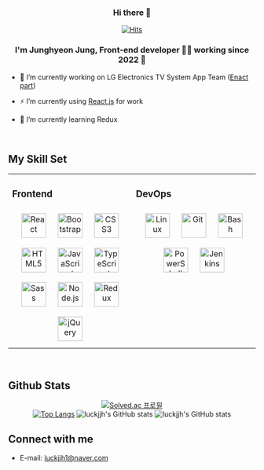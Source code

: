 <div align="center">
  
### Hi there 👋



<!--#### ⚒️Tech Stack⚒️--> 
[![Hits](https://hits.seeyoufarm.com/api/count/incr/badge.svg?url=https://github.com/luckjjh&count_bg=%2379C83D&title_bg=%23555555&icon=&icon_color=%23E7E7E7&title=hits&edge_flat=true)](https://github.com/luckjjh)
</div>

### <div align="center">I'm Junghyeon Jung, Front-end developer 👨‍💻 working since 2022 🚀</div>  
  

- 🔭 I’m currently working on LG Electronics TV System App Team ([Enact part](https://github.com/enactjs/enact))
  

- ⚡ I’m currently using [React.js](https://github.com/facebook/react) for work 


- 🌱 I’m currently learning Redux  

  

<br/>  

## My Skill Set  
<div align="center">
<table><tr><td valign="top" width="50%">

### Frontend  

<div align="center">  
<img style="margin: 10px" src="https://profilinator.rishav.dev/skills-assets/react-original-wordmark.svg" alt="React" height="50" />  
<img style="margin: 10px" src="https://profilinator.rishav.dev/skills-assets/bootstrap-plain.svg" alt="Bootstrap" height="50" />  
<img style="margin: 10px" src="https://profilinator.rishav.dev/skills-assets/css3-original-wordmark.svg" alt="CSS3" height="50" />  
<img style="margin: 10px" src="https://profilinator.rishav.dev/skills-assets/html5-original-wordmark.svg" alt="HTML5" height="50" />  
<img style="margin: 10px" src="https://profilinator.rishav.dev/skills-assets/javascript-original.svg" alt="JavaScript" height="50" />  
<img style="margin: 10px" src="https://profilinator.rishav.dev/skills-assets/typescript-original.svg" alt="TypeScript" height="50" />  
<img style="margin: 10px" src="https://profilinator.rishav.dev/skills-assets/sass-original.svg" alt="Sass" height="50" />  
<img style="margin: 10px" src="https://profilinator.rishav.dev/skills-assets/nodejs-original-wordmark.svg" alt="Node.js" height="50" />  
<img style="margin: 10px" src="https://profilinator.rishav.dev/skills-assets/redux-original.svg" alt="Redux" height="50" />  
<img style="margin: 10px" src="https://profilinator.rishav.dev/skills-assets/jquery.png" alt="jQuery" height="50" />  
</div>
</td>
<td valign="top" width="50%">

### DevOps  

<div align="center">  
<img style="margin: 10px" src="https://profilinator.rishav.dev/skills-assets/linux-original.svg" alt="Linux" height="50" />  
<img style="margin: 10px" src="https://profilinator.rishav.dev/skills-assets/git-scm-icon.svg" alt="Git" height="50" />  
<img style="margin: 10px" src="https://profilinator.rishav.dev/skills-assets/gnu_bash-icon.svg" alt="Bash" height="50" />  
<img style="margin: 10px" src="https://profilinator.rishav.dev/skills-assets/powershell.png" alt="PowerShell" height="50" />  
<img style="margin: 10px" src="https://profilinator.rishav.dev/skills-assets/jenkins-icon.svg" alt="Jenkins" height="50" />  
</div>
</td></tr></table>  

<br/>  
</div>

## Github Stats  
<div align="center">

[![Solved.ac
프로필](http://mazassumnida.wtf/api/generate_badge?boj=luckjjh)](https://solved.ac/luckjjh)
</br>
[![Top Langs](https://github-readme-stats.vercel.app/api/top-langs/?username=luckjjh&layout=compact)](https://github.com/anuraghazra/github-readme-stats)
![luckjjh's GitHub stats](https://github-readme-stats.vercel.app/api?username=luckjjh&theme=dark&show_icons=true)
![luckjjh's GitHub stats](https://github-profile-summary-cards.vercel.app/api/cards/profile-details?username=luckjjh&theme=monokai)
</div>



## Connect with me  
* E-mail: luckjjh1@naver.com

<br/>  

